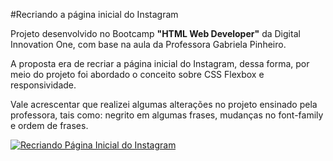 #Recriando a página inicial do Instagram

Projeto desenvolvido no Bootcamp **"HTML Web Developer"** da Digital Innovation One, com base na aula da Professora Gabriela Pinheiro. 

A proposta era de recriar a página inicial do Instagram, dessa forma, por meio do projeto foi abordado o conceito sobre CSS Flexbox e responsividade. 

Vale acrescentar que realizei algumas alterações no projeto ensinado pela professora, tais como: negrito em algumas frases,  mudanças no font-family e ordem de frases. 


[![Recriando Página Inicial do Instagram](https://i.imgur.com/MfhR7sG.png "Recriando Página Inicial do Instagram")](https://i.imgur.com/MfhR7sG.png "Recriando Página Inicial do Instagram")

